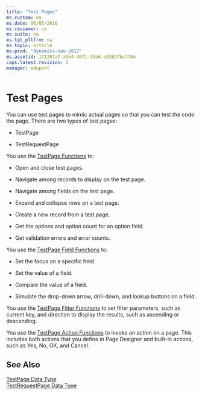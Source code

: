 ```yaml
---
title: "Test Pages"
ms.custom: na
ms.date: 06/05/2016
ms.reviewer: na
ms.suite: na
ms.tgt_pltfrm: na
ms.topic: article
ms-prod: "dynamics-nav-2017"
ms.assetid: 171287a7-a5e4-46f1-93a6-e0383fbc770e
caps.latest.revision: 3
manager: edupont
---
```

# Test Pages
You can use test pages to mimic actual pages so that you can test the code the page. There are two types of test pages:  
  
-   TestPage  
  
-   TestRequestPage  
  
 You use the [TestPage Functions](TestPage-Functions.md) to:  
  
-   Open and close test pages.  
  
-   Navigate among records to display on the test page.  
  
-   Navigate among fields on the test page.  
  
-   Expand and collapse rows on a test page.  
  
-   Create a new record from a test page.  
  
-   Get the options and option count for an option field.  
  
-   Get validation errors and error counts.  
  
 You use the [TestPage Field Functions](TestPage-Field-Functions.md) to:  
  
-   Set the focus on a specific field.  
  
-   Set the value of a field.  
  
-   Compare the value of a field.  
  
-   Simulate the drop\-down arrow, drill\-down, and lookup buttons on a field.  
  
 You use the [TestPage Filter Functions](TestPage-Filter-Functions.md) to set filter parameters, such as current key, and direction to display the results, such as ascending or descending.  
  
 You use the [TestPage Action Functions](TestPage-Action-Functions.md) to invoke an action on a page. This includes both actions that you define in Page Designer and built\-in actions, such as Yes, No, OK, and Cancel.  
  
## See Also  
 [TestPage Data Type](TestPage-Data-Type.md)   
 [TestRequestPage Data Type](TestRequestPage-Data-Type.md)